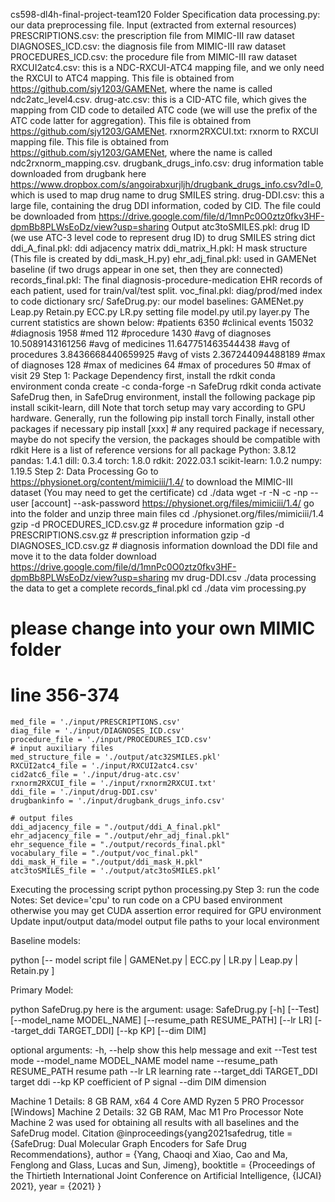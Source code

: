 cs598-dl4h-final-project-team120
Folder Specification
data
processing.py: our data preprocessing file.
Input (extracted from external resources)
PRESCRIPTIONS.csv: the prescription file from MIMIC-III raw dataset
DIAGNOSES_ICD.csv: the diagnosis file from MIMIC-III raw dataset
PROCEDURES_ICD.csv: the procedure file from MIMIC-III raw dataset
RXCUI2atc4.csv: this is a NDC-RXCUI-ATC4 mapping file, and we only need the RXCUI to ATC4 mapping. This file is obtained from https://github.com/sjy1203/GAMENet, where the name is called ndc2atc_level4.csv.
drug-atc.csv: this is a CID-ATC file, which gives the mapping from CID code to detailed ATC code (we will use the prefix of the ATC code latter for aggregation). This file is obtained from https://github.com/sjy1203/GAMENet.
rxnorm2RXCUI.txt: rxnorm to RXCUI mapping file. This file is obtained from https://github.com/sjy1203/GAMENet, where the name is called ndc2rxnorm_mapping.csv.
drugbank_drugs_info.csv: drug information table downloaded from drugbank here https://www.dropbox.com/s/angoirabxurjljh/drugbank_drugs_info.csv?dl=0, which is used to map drug name to drug SMILES string.
drug-DDI.csv: this a large file, containing the drug DDI information, coded by CID. The file could be downloaded from https://drive.google.com/file/d/1mnPc0O0ztz0fkv3HF-dpmBb8PLWsEoDz/view?usp=sharing
Output
atc3toSMILES.pkl: drug ID (we use ATC-3 level code to represent drug ID) to drug SMILES string dict
ddi_A_final.pkl: ddi adjacency matrix
ddi_matrix_H.pkl: H mask structure (This file is created by ddi_mask_H.py)
ehr_adj_final.pkl: used in GAMENet baseline (if two drugs appear in one set, then they are connected)
records_final.pkl: The final diagnosis-procedure-medication EHR records of each patient, used for train/val/test split.
voc_final.pkl: diag/prod/med index to code dictionary
src/
SafeDrug.py: our model
baselines:
GAMENet.py
Leap.py
Retain.py
ECC.py
LR.py
setting file
model.py
util.py
layer.py
The current statistics are shown below:
#patients  6350
#clinical events  15032
#diagnosis  1958
#med  112
#procedure 1430
#avg of diagnoses  10.5089143161256
#avg of medicines  11.647751463544438
#avg of procedures  3.8436668440659925
#avg of vists  2.367244094488189
#max of diagnoses  128
#max of medicines  64
#max of procedures  50
#max of visit  29
Step 1: Package Dependency
first, install the rdkit conda environment
conda create -c conda-forge -n SafeDrug  rdkit
conda activate SafeDrug
then, in SafeDrug environment, install the following package
pip install scikit-learn, dill
Note that torch setup may vary according to GPU hardware. Generally, run the following
            pip install torch
Finally, install other packages if necessary
pip install [xxx] # any required package if necessary, maybe do not specify   the version, the packages should be compatible with rdkit
Here is a list of reference versions for all package
Python: 3.8.12
pandas: 1.4.1
dill: 0.3.4
torch: 1.8.0
rdkit: 2022.03.1
scikit-learn: 1.0.2
numpy: 1.19.5
Step 2: Data Processing
Go to https://physionet.org/content/mimiciii/1.4/ to download the MIMIC-III dataset (You may need to get the certificate)
cd ./data
wget -r -N -c -np --user [account] --ask-password https://physionet.org/files/mimiciii/1.4/
go into the folder and unzip three main files
cd ./physionet.org/files/mimiciii/1.4
gzip -d PROCEDURES_ICD.csv.gz # procedure information
gzip -d PRESCRIPTIONS.csv.gz  # prescription information
gzip -d DIAGNOSES_ICD.csv.gz  # diagnosis information
download the DDI file and move it to the data folder download https://drive.google.com/file/d/1mnPc0O0ztz0fkv3HF-dpmBb8PLWsEoDz/view?usp=sharing
mv drug-DDI.csv ./data
processing the data to get a complete records_final.pkl
cd ./data
vim processing.py

 # please change into your own MIMIC folder
 # line 356-374
    med_file = './input/PRESCRIPTIONS.csv'
    diag_file = './input/DIAGNOSES_ICD.csv'
    procedure_file = './input/PROCEDURES_ICD.csv'
    # input auxiliary files
    med_structure_file = './output/atc32SMILES.pkl'
    RXCUI2atc4_file = './input/RXCUI2atc4.csv' 
    cid2atc6_file = './input/drug-atc.csv'
    rxnorm2RXCUI_file = './input/rxnorm2RXCUI.txt'
    ddi_file = './input/drug-DDI.csv'
    drugbankinfo = './input/drugbank_drugs_info.csv'

    # output files
    ddi_adjacency_file = "./output/ddi_A_final.pkl"
    ehr_adjacency_file = "./output/ehr_adj_final.pkl"
    ehr_sequence_file = "./output/records_final.pkl"
    vocabulary_file = "./output/voc_final.pkl"
    ddi_mask_H_file = "./output/ddi_mask_H.pkl"
    atc3toSMILES_file = './output/atc3toSMILES.pkl’

Executing the processing script
python processing.py
Step 3: run the code
Notes: 
Set device='cpu' to run code on a CPU based environment otherwise you may get CUDA assertion error required for GPU environment
Update input/output data/model output file paths to your local environment


Baseline models:

python [-- model script file | GAMENet.py | ECC.py | LR.py | Leap.py | Retain.py ]

Primary Model:

  python SafeDrug.py
  here is the argument:
  usage: SafeDrug.py [-h] [--Test] [--model_name MODEL_NAME]
               [--resume_path RESUME_PATH] [--lr LR]
               [--target_ddi TARGET_DDI] [--kp KP] [--dim DIM]

optional arguments:
  -h, --help            show this help message and exit
  --Test                test mode
  --model_name MODEL_NAME
                        model name
  --resume_path RESUME_PATH
                        resume path
  --lr LR               learning rate
  --target_ddi TARGET_DDI
                        target ddi
  --kp KP               coefficient of P signal
  --dim DIM             dimension
 
Machine 1 Details: 8 GB RAM, x64 4 Core AMD Ryzen 5 PRO Processor [Windows]
Machine 2 Details: 32 GB RAM, Mac M1 Pro Processor
Note Machine 2 was used for obtaining all results with all baselines and the SafeDrug model.
Citation
@inproceedings{yang2021safedrug,
    title = {SafeDrug: Dual Molecular Graph Encoders for Safe Drug Recommendations},
    author = {Yang, Chaoqi and Xiao, Cao and Ma, Fenglong and Glass, Lucas and Sun, Jimeng},
    booktitle = {Proceedings of the Thirtieth International Joint Conference on
               Artificial Intelligence, {IJCAI} 2021},
    year = {2021}
}


